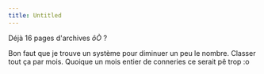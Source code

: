 ```yaml
---
title: Untitled
---
```


Déjà 16 pages d'archives _ôÒ_ ?

Bon faut que je trouve un système pour diminuer un peu le nombre. Classer tout
ça par mois. Quoique un mois entier de conneries ce serait pê trop :o

